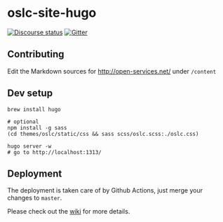 # oslc-site-hugo

[![Discourse status](https://img.shields.io/discourse/https/meta.discourse.org/status.svg)](https://forum.open-services.net/)
[![Gitter](https://img.shields.io/gitter/room/nwjs/nw.js.svg)](https://gitter.im/OSLC/chat)

## Contributing

Edit the Markdown sources for http://open-services.net/ under `/content`

## Dev setup

```
brew install hugo

# optional
npm install -g sass
(cd themes/oslc/static/css && sass scss/oslc.scss:./oslc.css)

hugo server -w
# go to http://localhost:1313/
```

## Deployment

The deployment is taken care of by Github Actions, just merge your changes to `master`.

Please check out the [wiki](https://github.com/OSLC/oslc-site-hugo/wiki/Contributing-Setup) for more details.
